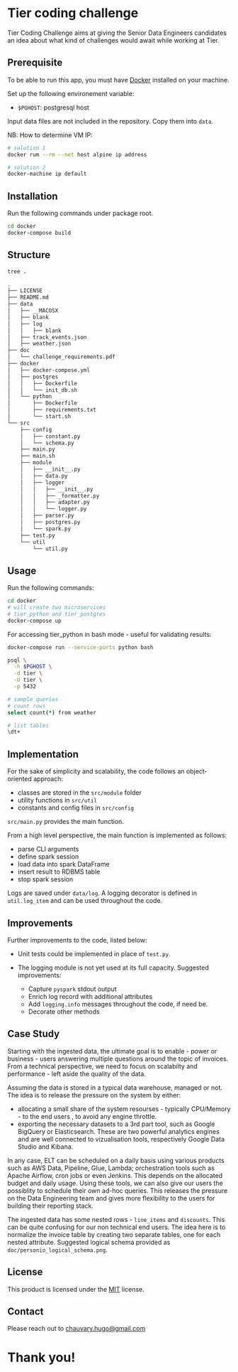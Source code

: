 # Tier coding challenge

Tier Coding Challenge aims at giving the Senior Data Engineers candidates an idea about what kind of challenges would await while working at Tier.

## Prerequisite

To be able to run this app, you must have [Docker](https://docs.docker.com/get-docker/) installed on your machine.

Set up the following environement variable:
- `$PGHOST`: postgresql host

Input data files are not included in the repository. Copy them into `data`.

NB: How to determine VM IP:
```bash
# solution 1
docker rum --rm --net host alpine ip address

# solution 2
docker-machine ip default
```


## Installation

Run the following commands under package root.

```bash
cd docker
docker-compose build
```

## Structure

```bash
tree .

.
├── LICENSE
├── README.md
├── data
│   ├── __MACOSX
│   ├── blank
│   ├── log
│   │   ├── blank
│   ├── track_events.json
│   ├── weather.json
├── doc
│   └── challenge_requirements.pdf
├── docker
│   ├── docker-compose.yml
│   ├── postgres
│   │   ├── Dockerfile
│   │   └── init_db.sh
│   └── python
│       ├── Dockerfile
│       ├── requirements.txt
│       └── start.sh
└── src
    ├── config
    │   ├── constant.py
    │   └── schema.py
    ├── main.py
    ├── main.sh
    ├── module
    │   ├── __init__.py
    │   ├── data.py
    │   ├── logger
    │   │   ├── __init__.py
    │   │   ├── _formatter.py
    │   │   ├── adapter.py
    │   │   └── logger.py
    │   ├── parser.py
    │   ├── postgres.py
    │   └── spark.py
    ├── test.py
    └── util
        └── util.py
```

## Usage

Run the following commands:

```bash
cd docker
# will create two microservices
# tier_python and tier_postgres 
docker-compose up
```

For accessing tier_python in bash mode - useful for validating results:

```bash
docker-compose run --service-ports python bash

psql \
  -h $PGHOST \
  -d tier \
  -U tier \
  -p 5432

# sample queries
# count rows
select count(*) from weather

# list tables
\dt+
```

## Implementation

For the sake of simplicity and scalability, the code follows an object-oriented approach:
- classes are stored in the `src/module` folder
- utility functions in `src/util`
- constants and config files in `src/config`

`src/main.py` provides the main function.

From a high level perspective, the main function is implemented as follows:
  - parse CLI arguments
  - define spark session
  - load data into spark DataFrame
  - insert result to RDBMS table
  - stop spark session

Logs are saved under `data/log`. A logging decorator is defined in `util.log_item` and can be used throughout the code.


## Improvements

Further improvements to the code, listed below:

- Unit tests could be implemented in place of `test.py`.

- The logging module is not yet used at its full capacity. Suggested improvements:
  - Capture `pyspark` stdout output
  - Enrich log record with additional attributes
  - Add `logging.info` messages throughout the code, if need be.
  - Decorate other methods

## Case Study

Starting with the ingested data, the ultimate goal is to enable - power or business - users answering multiple questions around the topic of invoices. From a technical perspective, we need to focus on scalabilty and performance - left aside the quality of the data.

Assuming the data is stored in a typical data warehouse, managed or not. The idea is to release the pressure on the system by either:
- allocating a small share of the system resourses - typically CPU/Memory - to the end users , to avoid any engine throttle.
- exporting the necessary datasets to a 3rd part tool, such as Google BigQuery or Elasticsearch. These are two powerful analytics engines and are well connected to vizualisation tools, respectively Google Data Studio and Kibana.

In any case, ELT can be scheduled on a daily basis using various products such as AWS Data, Pipeline, Glue, Lambda; orchestration tools such as Apache Airflow, cron jobs or even Jenkins. This depends on the allocated budget and daily usage. Using these tools, we can also give our users the possiblity to schedule their own ad-hoc queries. This releases the pressure on the Data Engineering team and gives more flexibility to the users for building their reporting stack.

The ingested data has some nested rows - `line_items` and `discounts`. This can be quite confusing for our non technical end users. The idea here is to normalize the invoice table by creating two separate tables, one for each nested attribute. Suggested logical schema provided as `doc/personio_logical_schema.png`.

## License
This product is licensed under the [MIT](https://choosealicense.com/licenses/mit/) license.

## Contact

Please reach out to chauvary.hugo@gmail.com

# Thank you!
